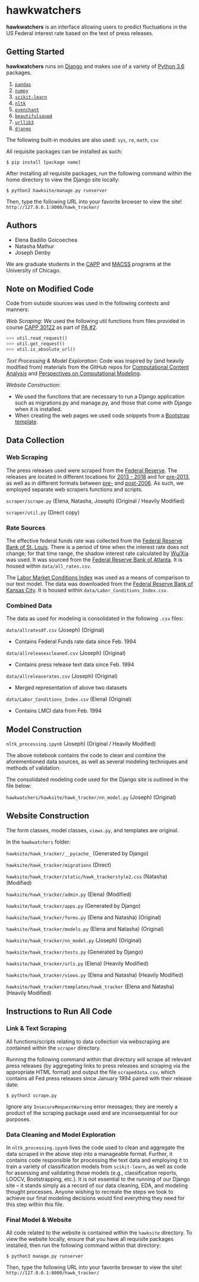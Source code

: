 # hawkwatchers

__hawkwatchers__ is an interface allowing users to predict fluctuations in the US Federal interest rate based on the text of press releases.

## Getting Started
__hawkwatchers__ runs on [Django](https://www.djangoproject.com/) and makes use of a variety of [Python 3.6](https://docs.python.org/3/) packages.

1. [`pandas`](https://pandas.pydata.org/)
2. [`numpy`](http://www.numpy.org/)
3. [`scikit-learn`](http://scikit-learn.org/)
4. [`nltk`](http://www.nltk.org/)
5. [`pyenchant`](https://github.com/rfk/pyenchant)
6. [`beautifulsoup4`](https://pypi.python.org/pypi/beautifulsoup4)
7. [`urllib3`](https://urllib3.readthedocs.io/en/latest/)
8. [`django`](https://www.djangoproject.com/)

The following built-in modules are also used: `sys`, `re`, `math`, `csv`

All requisite packages can be installed as such:
```
$ pip install [package name]
```

After installing all requisite packages, run the following command within the home directory to view the Django site locally:
```
$ python3 hawksite/manage.py runserver
```

Then, type the following URL into your favorite browser to view the site!
`http://127.0.0.1:8000/hawk_tracker/`

## Authors
- Elena Badillo Goicoechea
- Natasha Mathur
- Joseph Denby

We are graduate students in the [CAPP](https://capp.uchicago.edu/) and [MACSS](https://macss.uchicago.edu/) programs at the University of Chicago. 

## Note on Modified Code

Code from outside sources was used in the following contexts and manners:

*Web Scraping*: We used the following util functions from files provided in course [CAPP 30122](https://classes.cs.uchicago.edu/archive/2018/winter/30122-1/index.html) as part of [PA #2](https://classes.cs.uchicago.edu/archive/2018/winter/30122-1/pa/pa2/index.html).
```python
>>> util.read_request()
>>> util.get_request()
>>> util.is_absolute_url()
```

 
*Text Processing & Model Exploration*: Code was inspired by (and heavily modified from) materials from the GitHub repos for [Computational Content Analysis](https://github.com/Computational-Content-Analysis-2018/Content-Analysis) and [Perspectives on Computational Modeling](https://github.com/UC-MACSS/persp-model_W18). 

*Website Construction*:
 - We used the functions that are necessary to run a Django application such as migrations.py and manage.py, and those that come with Django when it is installed. 
 - When creating the web pages we used code snippets from a [Bootstrap template](https://getbootstrap.com/docs/4.0/examples/cover/). 


## Data Collection

### Web Scraping

The press releases used were scraped from the [Federal Reserve](https://www.federalreserve.gov/default.htm). The releases are located in different locations for [2013 - 2018](https://www.federalreserve.gov/monetarypolicy/fomccalendars.htm) and for [pre-2013](https://www.federalreserve.gov/monetarypolicy/fomc_historical_year.htm), as well as in different formats between [pre-](https://www.federalreserve.gov/boarddocs/press/monetary/2005/20051213/) and [post-2006](https://www.federalreserve.gov/newsevents/pressreleases/monetary20060131a.htm). As such, we employed separate web scrapers functions and scripts. 

`scraper/scrape.py` (Elena, Natasha, Joseph) (Original / Heavily Modified)

`scraper/util.py` (Direct copy)

### Rate Sources

The effective federal funds rate was collected from the [Federal Reserve Bank of St. Louis](https://fred.stlouisfed.org/series/FEDFUNDS). There is a period of time when the interest rate does not change; for that time range, the shadow interest rate calculated by [Wu/Xia](https://papers.ssrn.com/sol3/papers.cfm?abstract_id=2321323) was used. It was sourced from the [Federal Reserve Bank of Atlanta](https://www.frbatlanta.org/cqer/research/shadow_rate.aspx?panel=1). It is housed within `data/all_rates.csv`.

The [Labor Market Conditions Index](https://www.investopedia.com/articles/markets/113015/what-labor-market-conditions-index.asp) was used as a means of comparison to our text model. The data was downloaded from the [Federal 
Reserve Bank of Kansas City](https://www.kansascityfed.org/research/indicatorsdata/lmci). It is housed within `data/Labor_Conditions_Index.csv`.

### Combined Data

The data as used for modeling is consolidated in the following `.csv` files: 

`data/allratesdf.csv` (Joseph) (Original)
- Contains Federal Funds rate data since Feb. 1994

`data/allreleasescleaned.csv` (Joseph) (Original)
- Contains press release text data since Feb. 1994

`data/allreleaserates.csv` (Joseph) (Original)
- Merged representation of above two datasets

`data/Labor_Conditions_Index.csv` (Elena) (Original)
- Contains LMCI data from Feb. 1994

## Model Construction

`nltk_processing.ipynb` (Joseph) (Original / Heavily Modified)

The above notebook contains the code to clean and combine the aforementioned data sources, as well as several modeling techniques and methods of validation. 

The consolidated modeling code used for the Django site is outlined in the file below:

`hawkwatchers/hawksite/hawk_tracker/nn_model.py` (Joseph) (Original)

## Website Construction

The form classes, model classes, `views.py`, and templates are original. 

In the `hawkwatchers` folder:

`hawksite/hawk_tracker/__pycache_` (Generated by Django)

`hawksite/hawk_tracker/migrations` (Direct)

`hawksite/hawk_tracker/static/hawk_trackerstyle2.css` (Natasha) (Modified)

`hawksite/hawk_tracker/admin.py` (Elena) (Modified)

`hawksite/hawk_tracker/apps.py` (Generated by Django)

`hawksite/hawk_tracker/forms.py` (Elena and Natasha) (Original) 

`hawksite/hawk_tracker/models.py` (Elena and Natasha) (Original) 

`hawksite/hawk_tracker/nn_model.py` (Joseph) (Original) 

`hawksite/hawk_tracker/tests.py` (Generated by Django)

`hawksite/hawk_tracker/urls.py` (Elena) (Heavily Modified) 

`hawksite/hawk_tracker/views.py` (Elena and Natasha) (Heavily Modified) 

`hawksite/hawk_tracker/templates/hawk_tracker` (Elena and Natasha) (Heavily Modified) 

## Instructions to Run All Code
### Link & Text Scraping
All functions/scripts relating to data collection via webscraping are contained within the `scraper` directory. 

Running the following command within that directory will scrape all relevant press releases (by aggregating links to press releases and scraping via the appropriate HTML format) and output the file `scrapeddata.csv`, which contains all Fed press releases since January 1994 paired with their release date:
```
$ python3 scrape.py
```

Ignore any `InsecureRequestWarning` error messages; they are merely a product of the scraping package used and are inconsequential for our purposes.

### Data Cleaning and Model Exploration
In `nltk_processing.ipynb` lives the code used to clean and aggregate the data scraped in the above step into a manageable format. Further, it contains code responsible for processing the text data and employing it to train a variety of classification models from `scikit-learn`, as well as code for assessing and validating those models (e.g., classification reports, LOOCV, Bootstrapping, etc.). It is not essential to the running of our Django site – it stands simply as a record of our data cleaning, EDA, and modeling thought processes. Anyone wishing to recreate the steps we took to achieve our final modeling decisions would find everything they need for this step within this file.

### Final Model & Website

All code related to the website is contained within the `hawksite` directory. To view the website locally, ensure that you have all requisite packages installed, then run the following command within that directory:
```
$ python3 manage.py runserver
```


Then, type the following URL into your favorite browser to view the site!
`http://127.0.0.1:8000/hawk_tracker/`

